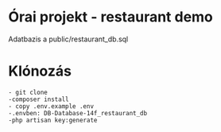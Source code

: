 # Órai projekt - restaurant demo

Adatbazis a public/restaurant_db.sql


# Klónozás
    - git clone
    -composer install
    - copy .env.example .env
    -.envben: DB-Database-14f_restaurant_db
    -php artisan key:generate